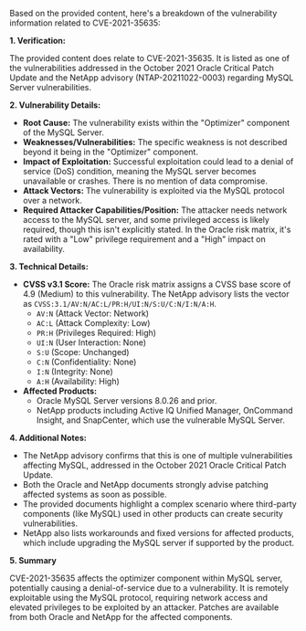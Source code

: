 Based on the provided content, here's a breakdown of the vulnerability information related to CVE-2021-35635:

**1. Verification:**

The provided content does relate to CVE-2021-35635. It is listed as one of the vulnerabilities addressed in the October 2021 Oracle Critical Patch Update and the NetApp advisory (NTAP-20211022-0003) regarding MySQL Server vulnerabilities.

**2. Vulnerability Details:**

*   **Root Cause:** The vulnerability exists within the "Optimizer" component of the MySQL Server.
*   **Weaknesses/Vulnerabilities:** The specific weakness is not described beyond it being in the "Optimizer" component.
*   **Impact of Exploitation:** Successful exploitation could lead to a denial of service (DoS) condition, meaning the MySQL server becomes unavailable or crashes.  There is no mention of data compromise.
*  **Attack Vectors:** The vulnerability is exploited via the MySQL protocol over a network.
*   **Required Attacker Capabilities/Position:** The attacker needs network access to the MySQL server, and some privileged access is likely required, though this isn't explicitly stated. In the Oracle risk matrix, it's rated with a "Low" privilege requirement and a "High" impact on availability.

**3. Technical Details:**

*   **CVSS v3.1 Score:** The Oracle risk matrix assigns a CVSS base score of 4.9 (Medium) to this vulnerability.  The NetApp advisory lists the vector as `CVSS:3.1/AV:N/AC:L/PR:H/UI:N/S:U/C:N/I:N/A:H`.
    *   `AV:N` (Attack Vector: Network)
    *  `AC:L` (Attack Complexity: Low)
    *  `PR:H` (Privileges Required: High)
    *   `UI:N` (User Interaction: None)
    *   `S:U` (Scope: Unchanged)
    *   `C:N` (Confidentiality: None)
    *   `I:N` (Integrity: None)
    *   `A:H` (Availability: High)
*   **Affected Products:**
    *   Oracle MySQL Server versions 8.0.26 and prior.
    *  NetApp products including Active IQ Unified Manager, OnCommand Insight, and SnapCenter, which use the vulnerable MySQL Server.

**4. Additional Notes:**

*   The NetApp advisory confirms that this is one of multiple vulnerabilities affecting MySQL, addressed in the October 2021 Oracle Critical Patch Update.
*   Both the Oracle and NetApp documents strongly advise patching affected systems as soon as possible.
*   The provided documents highlight a complex scenario where third-party components (like MySQL) used in other products can create security vulnerabilities.
*   NetApp also lists workarounds and fixed versions for affected products, which include upgrading the MySQL server if supported by the product.

**5. Summary**

CVE-2021-35635 affects the optimizer component within MySQL server, potentially causing a denial-of-service due to a vulnerability. It is remotely exploitable using the MySQL protocol, requiring network access and elevated privileges to be exploited by an attacker. Patches are available from both Oracle and NetApp for the affected components.